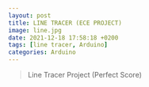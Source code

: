 ```yaml
---
layout: post
title: LINE TRACER (ECE PROJECT)
image: line.jpg
date: 2021-12-18 17:58:18 +0200
tags: [line tracer, Arduino]
categories: Arduino
---
```

> Line Tracer Project (Perfect Score)

